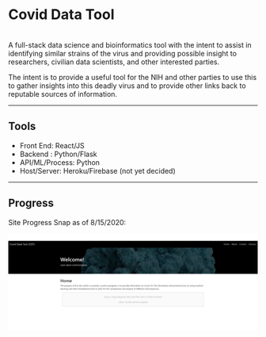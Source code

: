 # Covid Data Tool
<br>
A full-stack data science and bioinformatics tool with the intent to assist in identifying similar strains of the virus and providing possible insight to researchers, civilian data scientists, and other interested parties.

The intent is to provide a useful tool for the NIH and other parties to use this to gather insights into this deadly virus and to provide other links back to reputable sources of information.

---

## Tools
- Front End: React/JS
- Backend : Python/Flask
- API/ML/Process: Python
- Host/Server: Heroku/Firebase (not yet decided)
---

## Progress

Site Progress Snap as of 8/15/2020:

<img align="left" alt="HTML5" width="1000px" src="https://github.com/steve-barnard/covid-data-tool/blob/master/public/webpagepreview.png?raw=true" />
